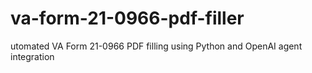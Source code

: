 # va-form-21-0966-pdf-filler
utomated VA Form 21-0966 PDF filling using Python and OpenAI agent integration
